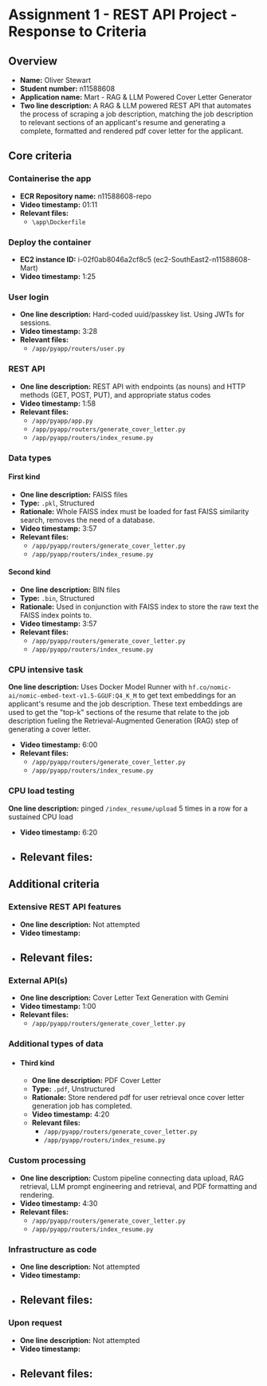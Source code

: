 Assignment 1 - REST API Project - Response to Criteria
================================================

Overview
------------------------------------------------

- **Name:** Oliver Stewart
- **Student number:** n11588608
- **Application name:** Mart - RAG & LLM Powered Cover Letter Generator
- **Two line description:** A RAG & LLM powered REST API that automates the process of scraping a job description, matching the job description to relevant sections of an applicant's resume and generating a complete, formatted and rendered pdf cover letter for the applicant.


Core criteria
------------------------------------------------

### Containerise the app

- **ECR Repository name:** n11588608-repo
- **Video timestamp:** 01:11
- **Relevant files:**
    - `\app\Dockerfile`

### Deploy the container

- **EC2 instance ID:** i-02f0ab8046a2cf8c5 (ec2-SouthEast2-n11588608-Mart)
- **Video timestamp:** 1:25

### User login

- **One line description:** Hard-coded uuid/passkey list. Using JWTs for sessions.
- **Video timestamp:** 3:28
- **Relevant files:**
    - `/app/pyapp/routers/user.py`

### REST API

- **One line description:** REST API with endpoints (as nouns) and HTTP methods (GET, POST, PUT), and appropriate status codes
- **Video timestamp:** 1:58
- **Relevant files:**
    - `/app/pyapp/app.py`
    - `/app/pyapp/routers/generate_cover_letter.py`
    - `/app/pyapp/routers/index_resume.py`

### Data types

#### First kind

- **One line description:** FAISS files
- **Type:** `.pkl`, Structured
- **Rationale:** Whole FAISS index must be loaded for fast FAISS similarity search, removes the need of a database.
- **Video timestamp:** 3:57
- **Relevant files:**
    - `/app/pyapp/routers/generate_cover_letter.py`
    - `/app/pyapp/routers/index_resume.py`

#### Second kind

- **One line description:** BIN files
- **Type:** `.bin`, Structured
- **Rationale:** Used in conjunction with FAISS index to store the raw text the FAISS index points to.
- **Video timestamp:** 3:57
- **Relevant files:**
  - `/app/pyapp/routers/generate_cover_letter.py`
  - `/app/pyapp/routers/index_resume.py`

### CPU intensive task

 **One line description:** Uses Docker Model Runner with `hf.co/nomic-ai/nomic-embed-text-v1.5-GGUF:Q4_K_M` to get text embeddings for an applicant's resume and the job description. These text embeddings are used to get the "top-k" sections of the resume that relate to the job description fueling the Retrieval-Augmented Generation (RAG) step of generating a cover letter.
- **Video timestamp:** 6:00
- **Relevant files:**
    - `/app/pyapp/routers/generate_cover_letter.py`
    - `/app/pyapp/routers/index_resume.py`

### CPU load testing

 **One line description:** pinged `/index_resume/upload` 5 times in a row for a sustained CPU load
- **Video timestamp:** 6:20
- **Relevant files:**
    - 

Additional criteria
------------------------------------------------

### Extensive REST API features

- **One line description:** Not attempted
- **Video timestamp:**
- **Relevant files:**
    - 

### External API(s)

- **One line description:** Cover Letter Text Generation with Gemini
- **Video timestamp:** 1:00
- **Relevant files:**
    - `/app/pyapp/routers/generate_cover_letter.py`

### Additional types of data

- #### Third kind

    - **One line description:** PDF Cover Letter
    - **Type:** `.pdf`, Unstructured
    - **Rationale:** Store rendered pdf for user retrieval once cover letter generation job has completed.
    - **Video timestamp:** 4:20
    - **Relevant files:**
      - `/app/pyapp/routers/generate_cover_letter.py`
      - `/app/pyapp/routers/index_resume.py`

### Custom processing

- **One line description:** Custom pipeline connecting data upload, RAG retrieval, LLM prompt engineering and retrieval, and PDF formatting and rendering.
- **Video timestamp:** 4:30
- **Relevant files:**
    - `/app/pyapp/routers/generate_cover_letter.py`
    - `/app/pyapp/routers/index_resume.py`

### Infrastructure as code

- **One line description:** Not attempted
- **Video timestamp:**
- **Relevant files:**
    - 

### Upon request

- **One line description:** Not attempted
- **Video timestamp:**
- **Relevant files:**
    - 